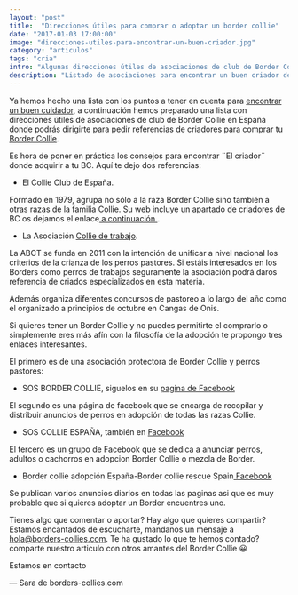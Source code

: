 ```yaml
---
layout: "post"
title:  "Direcciones útiles para comprar o adoptar un border collie"
date: "2017-01-03 17:00:00"
image: "direcciones-utiles-para-encontrar-un-buen-criador.jpg"
category: "articulos"
tags: "cria"
intro: "Algunas direcciones útiles de asociaciones de club de Border Collie en España donde podrás dirigirte para pedir referencias de criadores."
description: "Listado de asociaciones para encontrar un buen criador de Border Collie y para adoptar un Border Collie"
---
```


Ya hemos hecho una lista con los puntos a tener en cuenta para <a href="{{ site.url }}/como-encontrar-un-buen-criador-de-border-collie/">encontrar un buen cuidador</a>, a continuación hemos preparado una lista con direcciones útiles de asociaciones de club de Border Collie en España donde podrás dirigirte para pedir referencias de criadores para comprar tu <a href="{{ site.url }}/raza-de-perro-border-collie/">Border Collie</a>.

Es hora de poner en práctica los consejos para encontrar ¨El criador¨ donde adquirir a tu BC. Aquí te dejo dos referencias:

- El Collie Club de España.

Formado en 1979, agrupa no sólo a la raza Border Collie sino también a otras razas de la familia Collie.
Su web incluye un apartado de criadores de BC os dejamos el enlace<a href="http://www.collieclub.es/web/"> a continuación </a>.

- La Asociación <a href="http://www.abct.es/"> Collie de trabajo</a>.

La ABCT se funda en 2011 con la intención de unificar a nivel nacional los criterios de la crianza de los perros pastores.
Si estáis interesados en los Borders como perros de trabajos seguramente la asociación podrá daros referencia de criados especializados en esta materia.

Además organiza diferentes concursos de pastoreo a lo largo del año como el organizado a principios de octubre en Cangas de Onis.

Si quieres tener un Border Collie y no puedes permitirte el comprarlo o simplemente eres más afín con la filosofía de la adopción te propongo tres enlaces interesantes.

El primero es de una asociación protectora de Border Collie y perros pastores:

- SOS BORDER COLLIE, siguelos en su <a href="https://www.facebook.com/pages/SOS-Border-Collie/203046183045195">pagina de Facebook</a><br>

El segundo es una página de facebook que se encarga de recopilar y distribuir anuncios de perros en adopción de todas las razas Collie.

- SOS COLLIE ESPAÑA, también en <a href="https://es-es.facebook.com/pages/SOS-Collie-Espa%C3%B1a/352169061558806">Facebook</a>

El tercero es un grupo de Facebook que se dedica a anunciar perros, adultos o cachorros en adopcion Border Collie o mezcla de Border.

- Border collie adopción España-Border collie rescue Spain<a href="https://www.facebook.com/groups/69972707515/"> Facebook</a>

Se publican varios anuncios diarios en todas las paginas asi que es muy probable que si quieres adoptar un Border encuentres uno.

Tienes algo que comentar o aportar? Hay algo que quieres compartir? Estamos encantados de escucharte, mandanos un mensaje a hola@borders-collies.com.
Te ha gustado lo que te hemos contado? comparte nuestro articulo con otros amantes del Border Collie 😀

Estamos en contacto

— Sara de borders-collies.com
